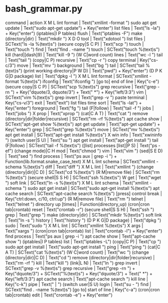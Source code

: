# bash_grammar.py

command | action
X M L lint format | Text("xmllint -format ")
sudo apt get update | Text("sudo apt-get update") + Key("enter")
list files | Text("ls -la") + Key("enter")
(iptables|I P tables) flush | Text("iptables -F")
make (directory|dir) | Text("mkdir ")
X D O tool | Text("xdotool ")
list files <text> | SCText("ls -la %(text)s")
(secure copy|S C P) | Text("scp ")
touch | Text("touch ")
find | Text("find . -name ")
touch <text> | SCText("touch %(text)s")
kill (hard|[dash]9) | Text("kill -9 ")
(W C|word count) lines | Text("wc -l ")
tail | Text("tail ")
(copy|C P) recursive | Text("cp -r ")
copy terminal | Key("cs-c/3")
move | Text("mv ")
background | Text("bg ")
tail <text> | SCText("tail %(text)s")
(print working directory|P W D) | Text("pwd") + Key("enter")
(D P K G|D package) list | Text("dpkg -l ")
X M L lint format <text> | SCText("xmllint -format %(text)s")
ifconfig | Text("ifconfig ")
[go to] end of line | Key("c-e")
(secure copy|S C P) <text> | SCText("scp %(text)s")
grep recursive | Text("grep -rn ") +  Key("dquote/3, dquote/3") + Text(" *") + Key("left/3:3")
vim <text> | SCText("vim %(text)s")
grep invert | Text("grep -v ")
paste terminal | Key("cs-v/3")
exit | Text("exit")
list files time sort | Text("ls -lat") + Key("enter")
foreground | Text("fg ")
tail (F|follow) | Text("tail -f ")
jobs | Text("jobs ")
X prop | Text("xprop ")
(cat|C A T) | Text("cat ")
remove (directory|dir|folder|recursive) <text> | SCText("rm -rf %(text)s")
apt cache show <text> | SCText("apt-get show %(text)s")
apt get update | Text("apt-get update") + Key("enter")
grep <text> | SCText("grep %(text)s")
move <text> | SCText("mv %(text)s")
apt get install <text> | SCText("apt-get install %(text)s")
X win info | Text("xwininfo ")
(switch user|S U) | Text("su ")
apt get install | Text("apt-get install ")
tail (F|follow) <text> | SCText("tail -f %(text)s")
([list] processes [list]|P S) | Text("ps -ef")
(change mode)|C H mod | Text("chmod ")
vim | Text("vim ")
(sed|S E D) | Text("sed ")
find process <text> | Text("ps aux | grep -i ") + Function(lib.format.snake_case_text)
X M L lint schema <text> | SCText("xmllint -schema %(text)s")
diff | Text("diff ")
X M L lint | Text("xmllint ")
(change (directory|dir)|C D) <text> | SCText("cd %(text)s")
(R M|remove file) <text> | SCText("rm %(text)s")
(secure shell|S S H) <text> | SCText("ssh %(text)s")
W get  | Text("wget ")
soft link <text> | SCText("ln -s %(text)s")
X M L lint schema | Text("xmllint -schema ")
sudo apt get install <text> | SCText("sudo apt-get install %(text)s")
apt cache search <text> | SCText("apt-cache search %(text)s")
[press] control break | Key("ctrl:down, c/10, ctrl:up")
(R M|remove file) | Text("rm ")
telnet | Text("telnet ")
directory up <n> [times] | Function(directory_up)
(cron|cron tab|crontab) reset | Text("crontab -r")
(secure shell|S S H) | Text("ssh ")
grep | Text("grep ")
make (directory|dir) <text> | SCText("mkdir %(text)s")
soft link | Text("ln -s ")
history | Text("history ")
(D P K G|D package) | Text("dpkg ")
sudo | Text("sudo ")
X M L lint <text> | SCText("xmllint %(text)s")
X args | Text("xargs ")
(cron|cron tab|crontab) list | Text("crontab -l") + Key("enter")
find process | Text("ps aux | grep -i ")
apt cache show | Text("apt-cache show ")
(iptables|I P tables) list | Text("iptables -L")
(copy|C P) | Text("cp ")
sudo apt get install | Text("sudo apt-get install ")
ping | Text("ping ")
(cat|C A T) <text> | SCText("cat %(text)s")
(W C|word count) | Text("wc ")
(change (directory|dir)|C D) | Text("cd ")
remove (directory|dir|folder|recursive) | Text("rm -rf ")
kill | Text("kill ")
(link|L N) | Text("ln ")
grep invert <text> | SCText("grep -v %(text)s")
grep recursive <text> | Text("grep -rn ") + Key("dquote/3") + SCText("%(text)s") + Key("dquote/3") + Text(" *") + Key("left/3:3")
apt cache search | Text("apt-cache search ")
kill line | Key("c-k")
pipe | Text(" | ")
(switch user|S U) login | Text("su - ")
find <text> | SCText("find . -name %(text)s")
[go to] start of line | Key("c-a")
(cron|cron tab|crontab) edit | Text("crontab -e") + Key("enter")
